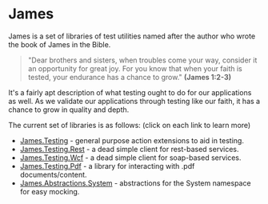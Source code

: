 James
=====
James is a set of libraries of test utilities named after the author who wrote the book of James in the Bible.

>"Dear brothers and sisters, when troubles come your way, consider it an opportunity for great joy. For you know that when your faith is tested, your endurance has a chance to grow."
**(James 1:2-3)**

It's a fairly apt description of what testing ought to do for our applications as well.  As we validate our applications through testing like our faith, it has a chance to grow in quality and depth.

The current set of libraries is as follows:  (click on each link to learn more)

* [James.Testing](https://github.com/toddmeinershagen/James.Testing/wiki/James.Testing) - general purpose action extensions to aid in testing.
* [James.Testing.Rest](https://github.com/toddmeinershagen/James.Testing/wiki/James.Testing.Rest) - a dead simple client for rest-based services.
* [James.Testing.Wcf](https://github.com/toddmeinershagen/James.Testing/wiki/James.Testing.Wcf) - a dead simple client for soap-based services.
* [James.Testing.Pdf](https://github.com/toddmeinershagen/James.Testing/wiki/James.Testing.Pdf) - a library for interacting with .pdf documents/content.
* [James.Abstractions.System](https://github.com/toddmeinershagen/James.Testing/wiki/James.Abstractions.System) - abstractions for the System namespace for easy mocking.
